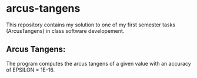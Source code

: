 # arcus-tangens
This repository contains my solution to one of my first semester tasks (ArcusTangens) in class software developement.

## Arcus Tangens:
The program computes the arcus tangens of a given value with an accuracy of EPSILON = 1E-16. 
